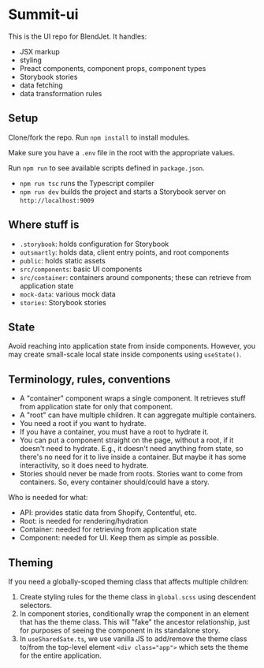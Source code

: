 # Summit-ui

This is the UI repo for BlendJet. It handles:

- JSX markup
- styling
- Preact components, component props, component types
- Storybook stories
- data fetching
- data transformation rules

## Setup

Clone/fork the repo. Run `npm install` to install modules.

Make sure you have a `.env` file in the root with the appropriate values.

Run `npm run` to see available scripts defined in `package.json`.

- `npm run tsc` runs the Typescript compiler
- `npm run dev` builds the project and starts a Storybook server on
  `http://localhost:9009`

## Where stuff is

- `.storybook`: holds configuration for Storybook
- `outsmartly`: holds data, client entry points, and root components
- `public`: holds static assets
- `src/components`: basic UI components
- `src/container`: containers around components; these can retrieve from
  application state
- `mock-data`: various mock data
- `stories`: Storybook stories

## State

Avoid reaching into application state from inside components. However, you may
create small-scale local state inside components using `useState()`.

## Terminology, rules, conventions

- A "container" component wraps a single component. It retrieves stuff from
  application state for only that component.
- A "root" can have multiple children. It can aggregate multiple containers.
- You need a root if you want to hydrate.
- If you have a container, you must have a root to hydrate it.
- You can put a component straight on the page, without a root, if it doesn't
  need to hydrate. E.g., it doesn't need anything from state, so there's no need
  for it to live inside a container. But maybe it has some interactivity, so it
  does need to hydrate.
- Stories should never be made from roots. Stories want to come from containers.
  So, every container should/could have a story.

Who is needed for what:

- API: provides static data from Shopify, Contentful, etc.
- Root: is needed for rendering/hydration
- Container: needed for retrieving from application state
- Component: needed for UI. Keep them as simple as possible.

## Theming

If you need a globally-scoped theming class that affects multiple children:

1. Create styling rules for the theme class in `global.scss` using descendent
   selectors.
2. In component stories, conditionally wrap the component in an element that has
   the theme class. This will "fake" the ancestor relationship, just for
   purposes of seeing the component in its standalone story.
3. In `useSharedSate.ts`, we use vanilla JS to add/remove the theme class
   to/from the top-level element `<div class="app">` which sets the theme for
   the entire application.